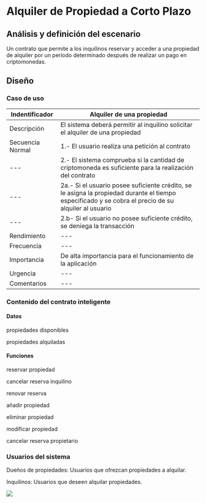 # Alquiler de Propiedad a Corto Plazo
## Análisis y definición del escenario
 Un contrato que permite a los inquilinos reservar y acceder a una propiedad de alquiler por un período determinado después de realizar un pago en criptomonedas.
## Diseño
### Caso de uso
| Indentificador | Alquiler de una propiedad |
| --- | --- |
| Descripción | El sistema deberá permitir al inquilino solicitar el alquiler de una propiedad |
| Secuencia Normal | 1.- El usuario realiza una petición al contrato |
| --- | 2.- El sistema comprueba si la cantidad de criptomoneda es suficiente para la realización del contrato |
| --- | 2a.- Si el usuario posee suficiente crédito, se le asigna la propiedad durante el tiempo especificado y se cobra el precio de su alquiler al usuario |
| --- | 2.b- Si el usuario no posee suficiente crédito, se deniega la transacción |
| Rendimiento | --- |
| Frecuencia | --- |
| Importancia | De alta importancia para el funcionamiento de la aplicación |
| Urgencia | --- |
| Comentarios | --- |
 
### Contenido del contrato inteligente
#### Datos
 propiedades disponibles
 
 propiedades alquiladas
#### Funciones
 reservar propiedad

 cancelar reserva inquilino

 renovar reserva

 añadir propiedad

 eliminar propiedad

 modificar propiedad

 cancelar reserva propietario
### Usuarios del sistema
 Dueños de propiedades: Usuarios que ofrezcan propiedades a alquilar.
 
 Inquilinos: Usuarios que deseen alquilar propiedades.

<dl>
<img src="https://embed.creately.com/NGB2MgXMXTO?token=5Fqk7LDv90v0NtUS&type=svg">
</dl>
